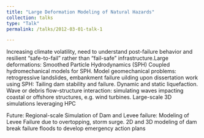 ```yaml
---
title: "Large Deformation Modeling of Natural Hazards"
collection: talks
type: "Talk"
permalink: /talks/2012-03-01-talk-1

---
```


Increasing climate volatility, need to understand post-failure behavior and resilient “safe-to-fail”
rather than “fail-safe” infrastructure.Large deformations: Smoothed Particle Hydrodynamics (SPH) Coupled hydromechanical models for SPH. Model geomechanical problems:
retrogressive landslides, embankment failure
uilding upon dissertation work using SPH: Tailing dam stability and
failure. Dynamic and static liquefaction. Wave or debris flow-structure
interaction: simulating waves impacting coastal or offshore structures, e.g.
wind turbines. Large-scale 3D simulations leveraging HPC

Future: Regional-scale Simulation of Dam and Levee failure:
Modeling of Levee Failure due to overtopping, storm surge. 2D and 3D
modeling of dam break failure floods to develop emergency action plans
